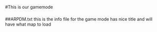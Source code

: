 #This is our gamemode
### ##
##ARPDM.txt
this is the info file for the game mode
  has nice title and will have what map to load